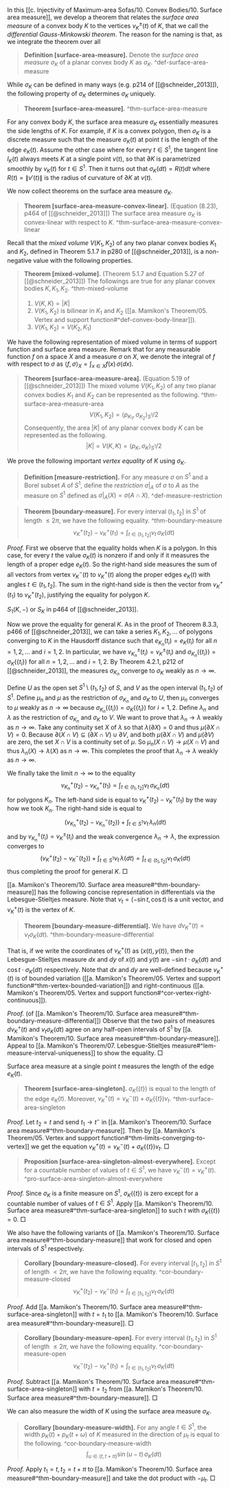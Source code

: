 In this [[c. Injectivity of Maximum-area Sofas/10. Convex Bodies/10. Surface area measure]], we develop a theorem that relates the _surface area measure_ of a convex body $K$ to the vertices $v_K^{\pm}(t)$ of $K$, that we call the _differential Gauss-Minkowski theorem_. The reason for the naming is that, as we integrate the theorem over all 

> __Definition [surface-area-measure].__ Denote the _surface area measure_ $\sigma_K$ of a planar convex body $K$ as $\sigma_K$. ^def-surface-area-measure

While $\sigma_K$ can be defined in many ways (e.g. p214 of [[@schneider_2013]]), the following property of $\sigma_K$ determines $\sigma_K$ uniquely.

> __Theorem [surface-area-measure].__  ^thm-surface-area-measure

For any convex body $K$, the surface area measure $\sigma_K$ essentially measures the side lengths of $K$. For example, if $K$ is a convex polygon, then $\sigma_K$ is a discrete measure such that the measure $\sigma_K\left( t \right)$ at point $t$ is the length of the edge $e_K(t)$. Assume the other case where for every $t \in S^1$, the tangent line $l_K(t)$ always meets $K$ at a single point $v(t)$, so that $\partial K$ is parametrized smoothly by $v_K(t)$ for $t \in S^1$. Then it turns out that $\sigma_K(dt) = R(t) dt$ where $R(t) = \left\lVert v'(t) \right\rVert$ is the radius of curvature of $\partial K$ at $v(t)$.

We now collect theorems on the surface area measure $\sigma_K$.

> __Theorem [surface-area-measure-convex-linear].__ (Equation (8.23), p464 of [[@schneider_2013]]) The surface area measure $\sigma_K$ is convex-linear with respect to $K$. ^thm-surface-area-measure-convex-linear

Recall that the _mixed volume_ $V(K_1, K_2)$ of any two planar convex bodies $K_1$ and $K_2$, defined in Theorem 5.1.7 in p280 of [[@schneider_2013]], is a non-negative value with the following properties.

> __Theorem [mixed-volume].__ (Theorem 5.1.7 and Equation 5.27 of [[@schneider_2013]]) The followings are true for any planar convex bodies $K, K_1, K_2$. ^thm-mixed-volume
> 
> 1. $V(K, K) = |K|$
> 2. $V(K_1, K_2)$ is bilinear in $K_1$ and $K_2$ ([[a. Mamikon's Theorem/05. Vertex and support function#^def-convex-body-linear]]).
> 3. $V(K_1, K_2) = V(K_2, K_1)$

We have the following representation of mixed volume in terms of support function and surface area measure. Remark that for any measurable function $f$ on a space $X$ and a measure $\sigma$ on $X$, we denote the integral of $f$ with respect to $\sigma$ as $\left< f, \sigma \right>_{X} = \int_{x \in X} f(x)\,\sigma(dx)$.

> __Theorem [surface-area-measure-area].__ (Equation 5.19 of [[@schneider_2013]]) The mixed volume $V(K_1, K_2)$ of any two planar convex bodies $K_1$ and $K_2$ can be represented as the following. ^thm-surface-area-measure-area
$$
V(K_1, K_2) = \left< p_{K_1}, \sigma_{K_2} \right>_{S^1} / 2
$$
> Consequently, the area $|K|$ of any planar convex body $K$ can be represented as the following.
$$
|K| = V(K, K) = \left< p_K, \sigma_K \right>_{S^1} / 2
$$

We prove the following important _vertex equality_ of $K$ using $\sigma_K$.

> __Definition [measure-restriction].__ For any measure $\sigma$ on $S^1$ and a Borel subset $A$ of $S^1$, define the _restriction_ $\sigma|_A$ of $\sigma$ to $A$ as the measure on $S^1$ defined as $\sigma|_A(X) = \sigma(A \cap X)$. ^def-measure-restriction

> __Theorem [boundary-measure].__ For every interval $(t_1, t_2]$ in $S^1$ of length $\leq 2\pi$, we have the following equality. ^thm-boundary-measure
$$
v_K^+(t_2) - v_K^+(t_1) = \int_{t \in (t_1, t_2]} \nu_t \, \sigma_K(dt)
$$

_Proof._ First we observe that the equality holds when $K$ is a polygon. In this case, for every $t$ the value $\sigma_K(t)$ is nonzero if and only if it measures the length of a proper edge $e_K(t)$. So the right-hand side measures the sum of all vectors from vertex $v_K^-(t)$ to $v_K^+(t)$ along the proper edges $e_K(t)$ with angles $t \in (t_1, t_2]$. The sum in the right-hand side is then the vector from $v_K^+(t_1)$ to $v_K^+(t_2)$, justifying the equality for polygon $K$.

$S_1(K, -)$ or $S_K$ in p464 of [[@schneider_2013]].

Now we prove the equality for general $K$. As in the proof of Theorem 8.3.3, p466 of [[@schneider_2013]], we can take a series $K_1, K_2, \dots$ of polygons converging to $K$ in the Hausdorff distance such that $e_{K_n}(t_i) = e_{K}(t_i)$ for all $n = 1, 2, \dots$ and $i = 1, 2$. In particular, we have $v_{K_n}^{\pm}(t_i) = v_{K}^{\pm}(t_i)$ and $\sigma_{K_n}(\{t_i\}) = \sigma_{K}(\{t_i\})$ for all $n = 1, 2, \dots$ and $i = 1, 2$. By Theorem 4.2.1, p212 of [[@schneider_2013]], the measures $\sigma_{K_n}$ converge to $\sigma_K$ weakly as $n \to \infty$.

Define $U$ as the open set $S^1 \setminus \left\{ t_1, t_2 \right\}$ of $S$, and $V$ as the open interval $(t_1, t_2)$ of $S^1$. Define $\mu_n$ and $\mu$ as the restriction of $\sigma_{K_n}$ and $\sigma_K$ to $U$, then $\mu_n$ converges to $\mu$ weakly as $n \to \infty$ because $\sigma_{K_n}(\{t_i\}) = \sigma_{K}(\{t_i\})$ for $i = 1, 2$. Define $\lambda_n$ and $\lambda$ as the restriction of $\sigma_{K_n}$ and $\sigma_K$ to $V$. We want to prove that $\lambda_n \to \lambda$ weakly as $n \to \infty$. Take any continuity set $X$ of $\lambda$ so that $\lambda(\partial X) = 0$ and thus $\mu(\partial X \cap V) = 0$. Because $\partial(X \cap V) \subseteq (\partial X \cap V) \cup \partial V$, and both $\mu(\partial X \cap V)$ and $\mu(\partial V)$ are zero, the set $X \cap V$ is a continuity set of $\mu$. So $\mu_n(X \cap V) \to \mu(X \cap V)$ and thus $\lambda_n(X) \to \lambda(X)$ as $n \to \infty$. This completes the proof that $\lambda_n \to \lambda$ weakly as $n \to \infty$.

We finally take the limit $n \to \infty$ to the equality
$$
v_{K_n}^+(t_2) - v_{K_n}^+(t_1) = \int_{t \in (t_1, t_2]} \nu_t \, \sigma_{K_n}(dt)
$$
for polygons $K_n$. The left-hand side is equal to $v_K^+(t_2) - v_K^+(t_1)$ by the way how we took $K_n$. The right-hand side is equal to
$$
(v_{K_n}^+(t_2) - v_{K_n}^-(t_2)) + \int_{t \in S^1} \nu_t \, \lambda_n(dt)
$$
and by $v_{K_n}^{\pm}(t_i) = v_{K}^{\pm}(t_i)$ and the weak convergence $\lambda_n \to \lambda$, the expression converges to
$$
(v_{K}^+(t_2) - v_{K}^-(t_2)) + \int_{t \in S^1} \nu_t \, \lambda(dt) = \int_{t \in (t_1, t_2]} \nu_t\, \sigma_{K}(dt)
$$
thus completing the proof for general $K$. □

[[a. Mamikon's Theorem/10. Surface area measure#^thm-boundary-measure]] has the following concise representation in differentials via the Lebesgue-Stieltjes measure. Note that $\nu_t = (-\sin t, \cos t)$ is a unit vector, and $v_K^+(t)$ is the vertex of $K$.

> __Theorem [boundary-measure-differential].__ We have $dv_K^+(t) = \nu_t \sigma_K(dt)$. ^thm-boundary-measure-differential

That is, if we write the coordinates of $v_K^+(t)$ as $(x(t), y(t))$, then the Lebesgue-Stieltjes measure $dx$ and $dy$ of $x(t)$ and $y(t)$ are $-\sin t \cdot \sigma_K(dt)$ and $\cos t \cdot \sigma_K(dt)$ respectively. Note that $dx$ and $dy$ are well-defined because $v_K^+(t)$ is of bounded variation ([[a. Mamikon's Theorem/05. Vertex and support function#^thm-vertex-bounded-variation]]) and right-continuous ([[a. Mamikon's Theorem/05. Vertex and support function#^cor-vertex-right-continuous]]).

_Proof._ (of [[a. Mamikon's Theorem/10. Surface area measure#^thm-boundary-measure-differential]]) Observe that the two pairs of measures $dv_K^+(t)$ and $\nu_t \sigma_K(dt)$ agree on any half-open intervals of $S^1$ by [[a. Mamikon's Theorem/10. Surface area measure#^thm-boundary-measure]]. Appeal to [[a. Mamikon's Theorem/07. Lebesgue-Stieltjes measure#^lem-measure-interval-uniqueness]] to show the equality. □

Surface area measure at a single point $t$ measures the length of the edge $e_K(t)$.

> __Theorem [surface-area-singleton].__ $\sigma_K(\left\{ t \right\})$ is equal to the length of the edge $e_K(t)$. Moreover, $v_K^+(t) = v_K^-(t) + \sigma_K( \left\{ t \right\} ) \nu_t$. ^thm-surface-area-singleton

_Proof._ Let $t_2 = t$ and send $t_1 \to t^-$ in [[a. Mamikon's Theorem/10. Surface area measure#^thm-boundary-measure]]. Then by [[a. Mamikon's Theorem/05. Vertex and support function#^thm-limits-converging-to-vertex]] we get the equation $v_K^+(t) = v_K^-(t) + \sigma_K(\left\{ t \right\}) \nu_t$. □

> __Proposition [surface-area-singleton-almost-everywhere].__ Except for a countable number of values of $t \in S^1$, we have $v_K^-(t) = v_K^+(t)$.
> ^pro-surface-area-singleton-almost-everywhere

_Proof._ Since $\sigma_K$ is a finite measure on $S^1$, $\sigma_K(\left\{ t \right\})$ is zero except for a countable number of values of $t \in S^1$. Apply [[a. Mamikon's Theorem/10. Surface area measure#^thm-surface-area-singleton]] to such $t$ with $\sigma_K(\left\{ t \right\}) = 0$. □

We also have the following variants of [[a. Mamikon's Theorem/10. Surface area measure#^thm-boundary-measure]] that work for closed and open intervals of $S^1$ respectively.

> __Corollary [boundary-measure-closed].__ For every interval $[t_1, t_2]$ in $S^1$ of length $< 2\pi$, we have the following equality. ^cor-boundary-measure-closed
$$
v_K^+(t_2) - v_K^-(t_1) = \int_{t \in [t_1, t_2]} \nu_t \, \sigma_K(dt)
$$

_Proof._ Add [[a. Mamikon's Theorem/10. Surface area measure#^thm-surface-area-singleton]] with $t=t_1$ to [[a. Mamikon's Theorem/10. Surface area measure#^thm-boundary-measure]]. □

> __Corollary [boundary-measure-open].__ For every interval $(t_1, t_2)$ in $S^1$ of length $\leq 2\pi$, we have the following equality. ^cor-boundary-measure-open
$$
v_K^-(t_2) - v_K^+(t_1) = \int_{t \in (t_1, t_2)} \nu_t \, \sigma_K(dt)
$$

_Proof._ Subtract [[a. Mamikon's Theorem/10. Surface area measure#^thm-surface-area-singleton]] with $t=t_2$ from [[a. Mamikon's Theorem/10. Surface area measure#^thm-boundary-measure]]. □

We can also measure the width of $K$ using the surface area measure $\sigma_K$.

> __Corollary [boundary-measure-width].__ For any angle $t \in S^1$, the width $p_K(t) + p_K(t + \omega)$ of $K$ measured in the direction of $\mu_t$ is equal to the following. ^cor-boundary-measure-width
$$
\int_{u \in (t, t + \pi)} \sin(u - t) \, \sigma_K(dt)
$$

_Proof._ Apply $t_1 = t, t_2 = t + \pi$ to [[a. Mamikon's Theorem/10. Surface area measure#^thm-boundary-measure]] and take the dot product with $-\mu_t$. □